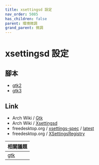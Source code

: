 ```yaml
---
title: xsettingsd 設定
nav_order: 5085
has_children: false
parent: 環境微調
grand_parent: 微調
---
```


# xsettingsd 設定


## 腳本

* [gtk2](https://github.com/samwhelp/note-about-ubuntu/tree/gh-pages/_demo/adjustment/part/gtk2)
* [gtk3](https://github.com/samwhelp/note-about-ubuntu/tree/gh-pages/_demo/adjustment/part/gtk3)


## Link

* Arch Wiki / [Gtk](https://wiki.archlinux.org/title/GTK#Theme_not_applied_to_root_applications)
* Arch Wiki / [Xsettingsd](https://wiki.archlinux.org/title/Xsettingsd)
* freedesktop.org / [xsettings-spec](https://www.freedesktop.org/wiki/Specifications/) / [latest](https://specifications.freedesktop.org/xsettings-spec/xsettings-latest.html)
* freedesktop.org / [XSettingsRegistry](https://www.freedesktop.org/wiki/Specifications/XSettingsRegistry/)

| 相關議題 |
| --- |
| [gtk](https://samwhelp.github.io/note-about-ubuntu/read/adjustment/env/gtk.html) |
